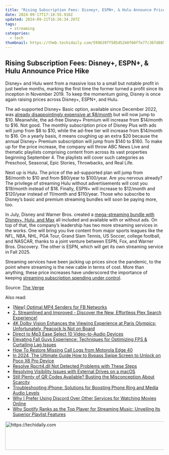 ```yaml
---
title: "Rising Subscription Fees: Disney+, ESPN+, & Hulu Announce Price Hike"
date: 2024-09-17T17:10:55.916Z
updated: 2024-09-21T16:26:34.297Z
tags:
  - streaming
categories:
  - tech
thumbnail: https://thmb.techidaily.com/5996397f505d52b0f60ffe77c36fd8859621590a57dd0707f44eeaa06c560dbc.jpg
---
```


## Rising Subscription Fees: Disney+, ESPN+, & Hulu Announce Price Hike

Disney+ and Hulu went from a massive loss to a small but notable profit in just twelve months, marking the first time the former turned a profit since its inception in November 2019\. To keep the momentum going, Disney is once again raising prices across Disney+, ESPN+, and Hulu.

 The ad-supported Disney+ Basic option, available since December 2022, was [already disappointingly expensive at $8/month](https://ai-video-tools.techidaily.com/openai-counteracts-dumbing-down-rumors-for-gpt/) but will now jump to $10\. Meanwhile, the ad-free Disney+ Premium will increase from $14/month to $16\. Not good. The monthly subscription price of Disney Plus with ads will jump from $8 to $10, while the ad-free tier will increase from $14/month to $16\. On a yearly basis, it means coughing up an extra $20 because the annual Disney+ Premium subscription will jump from $140 to $160\. To make up for the price increase, the company will throw ABC News Live and thematic playlists comprising content from across its vast properties beginning September 4\. The playlists will cover such categories as Preschool, Seasonal, Epic Stories, Throwbacks, and Real Life.

 Next up is Hulu. The price of the ad-supported plan will jump from $8/month to $10 and from $80/year to $100/year. Are you nervous already? The privilege of streaming Hulu without advertisements will cost you $19/month instead of $18\. Finally, ESPN+ will increase to $12/month and $120/year instead of 11/month and $110/year. Those who subscribe to Disney’s basic and premium streaming bundles will soon be paying more, too.

 In July, Disney and Warner Bros. created a [mega-streaming bundle with Disney+, Hulu, and Max](https://win11-tips.techidaily.com/the-definitive-guide-to-configuring-script-policies-in-ps/) all included and available with or without ads. On top of that, the company’s leadership has two more streaming services in the works. One will bring you live content from major sports leagues like the NFL, NBA, NHL, PGA Tour, Grand Slam Tennis, US Soccer, college football, and NASCAR, thanks to a joint venture between ESPN, Fox, and Warner Bros. Discovery. The other is ESPN, which will get its own streaming service in Fall 2025.

 Streaming services have been jacking up prices since the pandemic, to the point where streaming is the new cable in terms of cost. More than anything, these price increases have underscored the importance of keeping [streaming subscription spending under control](https://some-knowledge.techidaily.com/new-how-to-use-free-countdown-timer/).

 Source: [The Verge](https://www.theverge.com/2024/8/6/24214550/disney-plus-espn-and-hulu-october-price-hike)

<ins class="adsbygoogle"
     style="display:block"
     data-ad-format="autorelaxed"
     data-ad-client="ca-pub-7571918770474297"
     data-ad-slot="1223367746"></ins>

<ins class="adsbygoogle"
     style="display:block"
     data-ad-client="ca-pub-7571918770474297"
     data-ad-slot="8358498916"
     data-ad-format="auto"
     data-full-width-responsive="true"></ins>

<span class="atpl-alsoreadstyle">Also read:</span>
<div><ul>
<li><a href="https://facebook-video-recording.techidaily.com/new-optimal-mp4-senders-for-fb-networks/"><u>[New] Optimal MP4 Senders for FB Networks</u></a></li>
<li><a href="https://media-tips.techidaily.com/2-streamlined-and-improved-discover-the-new-effortless-plex-search-experience/"><u>2. Streamlined and Improved - Discover the New, Effortless Plex Search Experience!</u></a></li>
<li><a href="https://media-tips.techidaily.com/4k-dolby-vision-enhances-the-viewing-experience-at-paris-olympics-unfortunately-peacock-is-not-on-board/"><u>4K Dolby Vision Enhances the Viewing Experience at Paris Olympics; Unfortunately, Peacock Is Not on Board</u></a></li>
<li><a href="https://youtube-tips.techidaily.com/t-to-mp3-ease-select-10-video-to-audio-devices/"><u>Direct to Mp3 Ease Select 10 Video-to-Audio Devices</u></a></li>
<li><a href="https://win-answers.techidaily.com/elevating-fall-guys-experience-techniques-for-optimizing-fps-and-curtailing-lag-issues/"><u>Elevating Fall Guys Experience: Techniques for Optimizing FPS & Curtailing Lag Issues</u></a></li>
<li><a href="https://blog-min.techidaily.com/how-to-restore-missing-call-logs-from-motorola-edge-40-by-fonelab-android-recover-call-logs/"><u>How To Restore Missing Call Logs from Motorola Edge 40</u></a></li>
<li><a href="https://easy-unlock-android.techidaily.com/in-2024-the-ultimate-guide-how-to-bypass-swipe-screen-to-unlock-on-poco-x6-pro-device-by-drfone-android/"><u>In 2024, The Ultimate Guide How to Bypass Swipe Screen to Unlock on Poco X6 Pro Device</u></a></li>
<li><a href="https://tech-renaissance.techidaily.com/resolve-rpcrt4dll-not-detected-problems-with-these-steps/"><u>Resolve Rpcrt4.dll Not Detected Problems with These Steps</u></a></li>
<li><a href="https://vp-tips.techidaily.com/resolving-visibility-issues-with-external-drives-on-a-macos/"><u>Resolving Visibility Issues with External Drives on a macOS</u></a></li>
<li><a href="https://eaxpv-info.techidaily.com/still-plenty-of-qr-codes-available-busting-the-misconception-about-scarcity/"><u>Still Plenty of QR Codes Available? Busting the Misconception About Scarcity</u></a></li>
<li><a href="https://tech-recovery.techidaily.com/troubleshooting-iphone-solutions-for-boosting-phone-ring-and-media-audio-levels/"><u>Troubleshooting iPhone: Solutions for Boosting Phone Ring and Media Audio Levels</u></a></li>
<li><a href="https://media-tips.techidaily.com/why-i-prefer-using-discord-over-other-services-for-watching-movies-online/"><u>Why I Prefer Using Discord Over Other Services for Watching Movies Online</u></a></li>
<li><a href="https://media-tips.techidaily.com/why-spotify-ranks-as-the-top-player-for-streaming-music-unveiling-its-superior-playlist-features/"><u>Why Spotify Ranks as the Top Player for Streaming Music: Unveiling Its Superior Playlist Features</u></a></li>
</ul></div>

<!-- affiliate ads begin -->
<a href="https://appsumo.8odi.net/c/5597632/2137380/7443" target="_top" id="2137380">
  <img src="//a.impactradius-go.com/display-ad/7443-2137380" border="0" alt="https://techidaily.com" width="728" height="90"/>
</a>
<img height="0" width="0" src="https://appsumo.8odi.net/i/5597632/2137380/7443" style="position:absolute;visibility:hidden;" border="0" />
<!-- affiliate ads end -->

